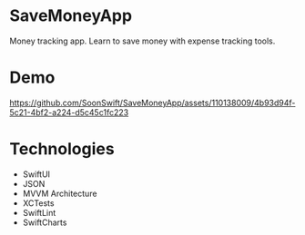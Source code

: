 # SaveMoneyApp
Money tracking app. Learn to save money with expense tracking tools.

# Demo


https://github.com/SoonSwift/SaveMoneyApp/assets/110138009/4b93d94f-5c21-4bf2-a224-d5c45c1fc223


# Technologies
* SwiftUI
* JSON
* MVVM Architecture
* XCTests
* SwiftLint
* SwiftCharts
  

